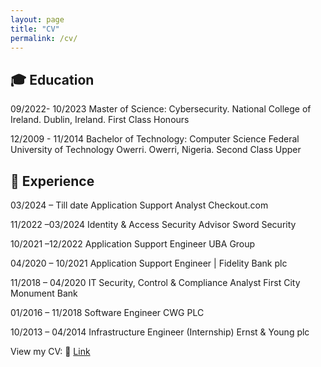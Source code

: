 ```yaml
---
layout: page
title: "CV"
permalink: /cv/
---
```


## 🎓 Education
09/2022- 10/2023
Master of Science: Cybersecurity.
National College of Ireland. Dublin, Ireland.
First Class Honours

12/2009 - 11/2014
Bachelor of Technology: Computer Science
Federal University of Technology Owerri. Owerri, Nigeria.
Second Class Upper

## 💼 Experience
03/2024 – Till date
Application Support Analyst
Checkout.com

11/2022 –03/2024
Identity & Access Security Advisor 
Sword Security

10/2021 –12/2022
Application Support Engineer 
UBA Group

04/2020 – 10/2021
Application Support Engineer | 
Fidelity Bank plc

11/2018 – 04/2020
IT Security, Control & Compliance Analyst
First City Monument Bank

01/2016 – 11/2018
Software Engineer
CWG PLC

10/2013 – 04/2014
Infrastructure Engineer (Internship)
Ernst & Young plc

View my CV:
🔗 [Link](https://drive.google.com/file/d/1glnxyzr6mgDWdOlGqmlnxyMra3DsIljq/view?usp=sharing)
